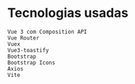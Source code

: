 # Tecnologias usadas

```
Vue 3 com Composition API
Vue Router
Vuex
Vue3-toastify
Bootstrap
Bootstrap Icons
Axios
Vite
```

